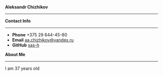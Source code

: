 **Aleksandr Chizhikov**

-----------------------------------

**Contact Info**

-----------------------------------

+ **Phone** +375 29 644-45-80
+ **Email** [aa.chizhikov@yandex.ru](aa.chizhikov@yandex.ru)
+ **GitHub** [sas-h](https://github.com/sas-h)

**About Me**

-----------------------------------

I am 37 years old